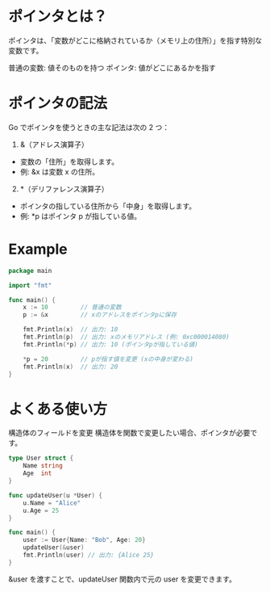# ポインタとは？

ポインタは、「変数がどこに格納されているか（メモリ上の住所）」を指す特別な変数です。

普通の変数: 値そのものを持つ
ポインタ: 値がどこにあるかを指す

# ポインタの記法

Go でポインタを使うときの主な記法は次の 2 つ：

1. &（アドレス演算子）

- 変数の「住所」を取得します。
- 例: &x は変数 x の住所。

2. \*（デリファレンス演算子）

- ポインタの指している住所から「中身」を取得します。
- 例: \*p はポインタ p が指している値。

# Example

```go
package main

import "fmt"

func main() {
    x := 10         // 普通の変数
    p := &x         // xのアドレスをポインタpに保存

    fmt.Println(x)  // 出力: 10
    fmt.Println(p)  // 出力: xのメモリアドレス (例: 0xc000014080)
    fmt.Println(*p) // 出力: 10 (ポインタpが指している値)

    *p = 20         // pが指す値を変更 (xの中身が変わる)
    fmt.Println(x)  // 出力: 20
}
```

# よくある使い方

構造体のフィールドを変更
構造体を関数で変更したい場合、ポインタが必要です。

```go
type User struct {
    Name string
    Age  int
}

func updateUser(u *User) {
    u.Name = "Alice"
    u.Age = 25
}

func main() {
    user := User{Name: "Bob", Age: 20}
    updateUser(&user)
    fmt.Println(user) // 出力: {Alice 25}
}
```

&user を渡すことで、updateUser 関数内で元の user を変更できます。
